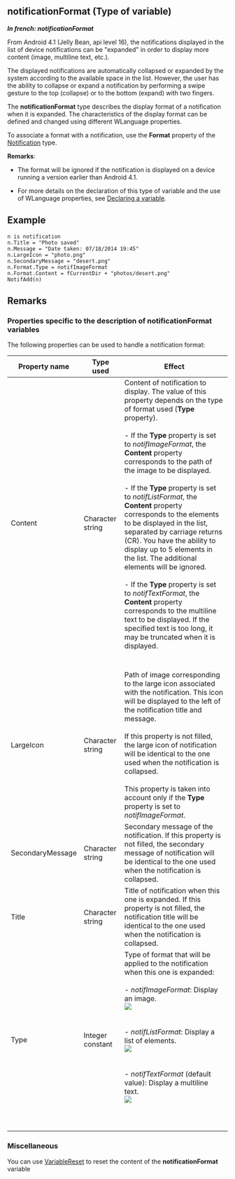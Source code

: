 
## notificationFormat (Type of variable)

***In french: notificationFormat***
				



<a name="XUse"></a>
<a name="Use"></a>
<a name="description"></a>
From Android 4.1 (Jelly Bean, api level 16), the notifications displayed in the list of device notifications can be "expanded" in order to display more content (image, multiline text, etc.). 

The displayed notifications are automatically collapsed or expanded by the system according to the available space in the list. However, the user has the ability to collapse or expand a notification by performing a swipe gesture to the top (collapse) or to the bottom (expand) with two fingers.

The **notificationFormat** type describes the display format of a notification when it is expanded. The characteristics of the display format can be defined and changed using different WLanguage properties. 

To associate a format with a notification, use the **Format** property of the [Notification](../WDLang3/1000019441.md) type.

**Remarks**:

- The format will be ignored if the notification is displayed on a device running a version earlier than Android 4.1.

- For more details on the declaration of this type of variable and the use of WLanguage properties, see [Declaring a variable](../Motscles/1514032.md).







<a name="Example1"></a>
<a name="sample_code"></a>

## Example


```wl
n is notification
n.Title = "Photo saved"
n.Message = "Date taken: 07/18/2014 19:45"
n.LargeIcon = "photo.png"
n.SecondaryMessage = "desert.png"
n.Format.Type = notifImageFormat
n.Format.Content = fCurrentDir + "photos/desert.png"
NotifAdd(n)
```





<a name="NOTE0"></a>

## Remarks
<a name="NOTE0_1"></a>


### Properties specific to the description of notificationFormat variables
<a name="properties_specific_the_description_notificationformat_variables_ELTPARAGRAPHE000042"></a>

The following properties can be used to handle a notification format:

| Property name | Type used | Effect |
| --- | --- | --- |
| Content | Character string | Content of notification to display. The value of this property depends on the type of format used (**Type** property). <br><br>- If the **Type** property is set to *notifImageFormat*, the **Content** property corresponds to the path of the image to be displayed.<br><br>- If the **Type** property is set to *notifListFormat*, the **Content** property corresponds to the elements to be displayed in the list, separated by carriage returns (CR). You have the ability to display up to 5 elements in the list. The additional elements will be ignored.<br><br>- If the **Type** property is set to *notifTextFormat*, the **Content** property corresponds to the multiline text to be displayed. If the specified text is too long, it may be truncated when it is displayed.<br><br><br> |
| LargeIcon | Character string | Path of image corresponding to the large icon associated with the notification. This icon will be displayed to the left of the notification title and message. <br><br>If this property is not filled, the large icon of notification will be identical to the one used when the notification is collapsed.<br><br>This property is taken into account only if the **Type** property is set to *notifImageFormat*. |
| SecondaryMessage | Character string | Secondary message of the notification. If this property is not filled, the secondary message of notification will be identical to the one used when the notification is collapsed. |
| Title | Character string | Title of notification when this one is expanded. If this property is not filled, the notification title will be identical to the one used when the notification is collapsed. |
| Type | Integer constant | Type of format that will be applied to the notification when this one is expanded: <br><br>- *notifImageFormat*: Display an image. <br>![](https://doc.pcsoft.fr/en-US/images/image.awp?langid=3&name=NotifFormatimage.gif)<br><br><br>- *notifListFormat*: Display a list of elements.<br>![](https://doc.pcsoft.fr/en-US/images/image.awp?langid=3&name=NotifFormatListe.gif)<br><br><br>- *notifTextFormat* (default value): Display a multiline text.<br>![](https://doc.pcsoft.fr/en-US/images/image.awp?langid=3&name=NotifFormatTexte.gif)<br><br><br><br> |


<a name="NOTE0_2"></a>


### Miscellaneous
<a name="miscellaneous_ELTPARAGRAPHE000101"></a>

You can use [VariableReset](../WDLang1/3013069.md) to reset the content of the **notificationFormat** variable


